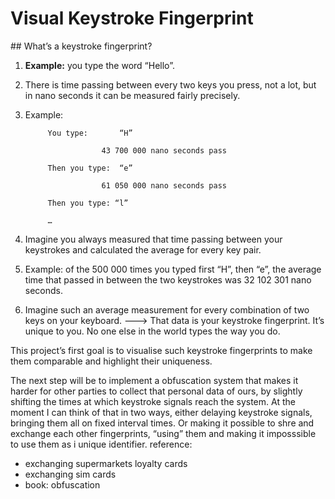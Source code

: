 # Visual Keystroke Fingerprint 

## What’s a keystroke fingerprint?

1. <b>Example:</b> you type the word “Hello”.

2. There is time passing between every two keys you press, not a lot, but in nano seconds it can be measured fairly precisely. 

3. Example:	
			
			You type:		“H”
						
						43 700 000 nano seconds pass
			
			Then you type:	“e”
			
						61 050 000 nano seconds pass

			Then you type: “l”

			…

4. Imagine you always measured that time passing between your keystrokes and calculated the average for every key pair. 

5. Example: of the 500 000 times you typed first “H”, then “e”, the average time that passed in between the two keystrokes was 32 102 301 nano seconds. 

6. Imagine such an average measurement for every combination of two keys on your keyboard. 
	———> 	That data is your keystroke fingerprint. 
			It’s unique to you.
			No one else in the world types the way you do.

This project’s first goal is to visualise such keystroke fingerprints to make them comparable and highlight their uniqueness. 

The next step will be to implement a obfuscation system that makes it harder for other parties to collect that personal data of ours, by slightly shifting the times at which keystroke signals reach the system. At the moment I can think of that in two ways, either delaying keystroke signals, bringing them all on fixed interval times. Or making it possible to shre and exchange each other fingerprints, “using” them and making it imposssible to use them as i unique identifier. 
reference: 
- exchanging supermarkets loyalty cards
- exchanging sim cards
- book: obfuscation
